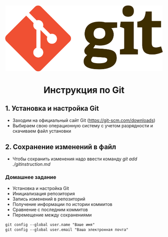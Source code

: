 ![Ту будет наш логотип](gitlogo.png)
# <center>**Инструкция по Git**
## 1. Установка и настройка Git
* Заходим на официальный сайт Git (https://git-scm.com/downloads)
* Выбираем свою операционную систему с учетом разрядности и скачиваем файл установки
## 2. Сохранение изменений в файл
* Чтобы сохранить изменения надо ввести команду *git add ./gitinstruction.md*

### Домашнее задание
* Установка и настройка Git
* Инициализация репозитория
* Запись изменений в репозиторий
* Получение информации по истории коммитов
* Сравнение с последним коммитов
* Перемещение между сохранениями

```
git config --global user.name "Ваше имя"
git config --global user.email "Ваша электронная почта"
```